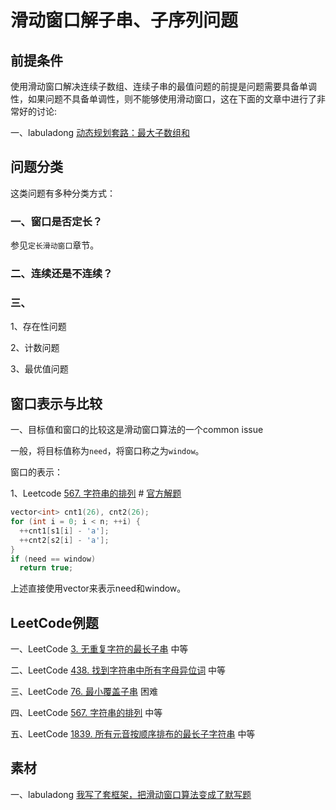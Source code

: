 # 滑动窗口解子串、子序列问题

## 前提条件

使用滑动窗口解决连续子数组、连续子串的最值问题的前提是问题需要具备单调性，如果问题不具备单调性，则不能够使用滑动窗口，这在下面的文章中进行了非常好的讨论:

一、labuladong [动态规划套路：最大子数组和](https://mp.weixin.qq.com/s/nrULqCsRsrPKi3Y-nUfnqg) 

## 问题分类

这类问题有多种分类方式：

### 一、窗口是否定长？

参见`定长滑动窗口`章节。

### 二、连续还是不连续？



### 三、

1、存在性问题

2、计数问题

3、最优值问题

## 窗口表示与比较

一、目标值和窗口的比较这是滑动窗口算法的一个common issue

一般，将目标值称为`need`，将窗口称之为`window`。

窗口的表示：

1、Leetcode [567. 字符串的排列](https://leetcode-cn.com/problems/permutation-in-string/) # [官方解题](https://leetcode-cn.com/problems/permutation-in-string/solution/zi-fu-chuan-de-pai-lie-by-leetcode-solut-7k7u/)

```c++
vector<int> cnt1(26), cnt2(26);
for (int i = 0; i < n; ++i) {
  ++cnt1[s1[i] - 'a'];
  ++cnt2[s2[i] - 'a'];
}
if (need == window)
  return true;
```

上述直接使用vector来表示need和window。

## LeetCode例题

一、LeetCode [3. 无重复字符的最长子串](https://leetcode-cn.com/problems/longest-substring-without-repeating-characters/) 中等

二、LeetCode [438. 找到字符串中所有字母异位词](https://leetcode-cn.com/problems/find-all-anagrams-in-a-string/) 中等

三、LeetCode [76. 最小覆盖子串](https://leetcode-cn.com/problems/minimum-window-substring/) 困难

四、LeetCode [567. 字符串的排列](https://leetcode-cn.com/problems/permutation-in-string/) 中等

五、LeetCode [1839. 所有元音按顺序排布的最长子字符串](https://leetcode-cn.com/problems/longest-substring-of-all-vowels-in-order/) 中等

## 素材

一、labuladong [我写了套框架，把滑动窗口算法变成了默写题](https://mp.weixin.qq.com/s/ioKXTMZufDECBUwRRp3zaA) 

